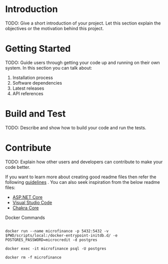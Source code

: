 # Introduction

TODO: Give a short introduction of your project. Let this section explain the objectives or the
motivation behind this project.

# Getting Started

TODO: Guide users through getting your code up and running on their own system. In this section you
can talk about:

1. Installation process
2. Software dependencies
3. Latest releases
4. API references

# Build and Test

TODO: Describe and show how to build your code and run the tests.

# Contribute

TODO: Explain how other users and developers can contribute to make your code better.

If you want to learn more about creating good readme files then refer the
following [guidelines](https://docs.microsoft.com/en-us/azure/devops/repos/git/create-a-readme?view=azure-devops)
. You can also seek inspiration from the below readme files:

- [ASP.NET Core](https://github.com/aspnet/Home)
- [Visual Studio Code](https://github.com/Microsoft/vscode)
- [Chakra Core](https://github.com/Microsoft/ChakraCore)

Docker Commands

```shell:

docker run --name microfinance -p 5432:5432 -v $PWD/scripts/local:/docker-entrypoint-initdb.d/ -e POSTGRES_PASSWORD=microcredit -d postgres

docker exec -it microfinance psql -U postgres

docker rm -f microfinance 
```